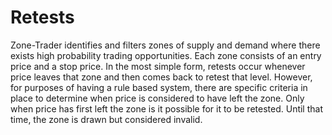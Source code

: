 # Retests

Zone-Trader identifies and filters zones of supply and demand where there exists high probability trading opportunities. Each zone consists of an entry price and a stop price. In the most simple form, retests occur whenever price leaves that zone and then comes back to retest that level. However, for purposes of having a rule based system, there are specific criteria in place to determine when price is considered to have left the zone. Only when price has first left the zone is it possible for it to be retested. Until that time, the zone is drawn but considered invalid.

